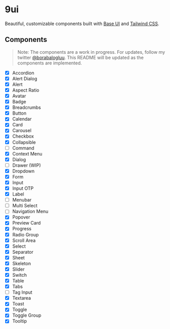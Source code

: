 # 9ui

Beautiful, customizable components built with [Base UI](https://base-ui.com/) and [Tailwind CSS](https://tailwindcss.com/).

## Components

> Note: The components are a work in progress. For updates, follow my twitter [@borabalogluu](https://x.com/borabalogluu). This README will be updated as the components are implemented.

- [x] Accordion
- [x] Alert Dialog
- [x] Alert
- [x] Aspect Ratio
- [x] Avatar
- [x] Badge
- [x] Breadcrumbs
- [x] Button
- [x] Calendar
- [x] Card
- [x] Carousel
- [x] Checkbox
- [x] Collapsible
- [ ] Command
- [x] Context Menu
- [x] Dialog
- [ ] Drawer (WIP)
- [x] Dropdown
- [x] Form
- [x] Input
- [x] Input OTP
- [x] Label
- [ ] Menubar
- [ ] Multi Select
- [ ] Navigation Menu
- [x] Popover
- [x] Preview Card
- [x] Progress
- [x] Radio Group
- [x] Scroll Area
- [x] Select
- [x] Separator
- [x] Sheet
- [x] Skeleton
- [x] Slider
- [x] Switch
- [x] Table
- [x] Tabs
- [ ] Tag Input
- [x] Textarea
- [x] Toast
- [x] Toggle
- [x] Toggle Group
- [x] Tooltip
